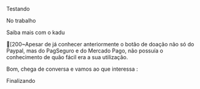 Testando

No trabalho


Saiba mais com o kadu




[200~Apesar de já conhecer anteriormente o botão de doação não só do Paypal, mas do PagSeguro e do Mercado Pago, não possuía o conhecimento de quão fácil era a sua utilização.




Bom, chega de conversa e vamos ao que interessa :

Finalizando
